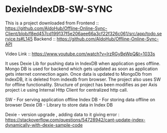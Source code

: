 # DexieIndexDB-SW-SYNC

This is a project downloaded from 
Frontend :: https://github.com/AldoHub/Offline-Online-Sync-Client/blob/f8ed457cd199137f5e206aee66a3cf22f326c061/src/app/todo.service.ts#L145
Backend :: https://github.com/AldoHub/Offline-Online-Sync-API

Video Link :: https://www.youtube.com/watch?v=lrzRGyBeWpQ&t=1033s

It uses Dexie Lib for pushing data in IndexDB when application goes offline.
Mongo DB is used for backend which gets updated as soon as application gets internet connection again.
Once data is updated to MongoDb from IndexDB, it is deleted from indexdb from browser.
The project also uses SW for offline functionality.
Structure of project has been modifies as per Axis project i.e using Internal Http Client for centralized http call.

SW - For serving application offline
Index DB - For storing data offline on browser
Dexie DB - Library to store data in Index DB


Dexie - version upgrade , adding data to it giving error :
https://stackoverflow.com/questions/54728942/cant-update-index-dynamically-with-dexie-sample-code
